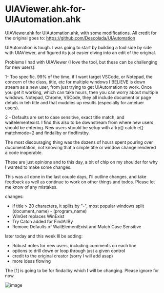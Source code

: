 # UIAViewer.ahk-for-UIAutomation.ahk

UIAViewer.ahk for UIAutomation.ahk, with some modifications. All credit for the original goes to: https://github.com/Descolada/UIAutomation



UIAutomation is tough. I was going to start by building a tool side by side with UIAViewer, and figured its just easier diving into an edit of the original.

Problems I had with UIAViewer (I love the tool, but these can be challenging for new users):

1- Too specific. 99% of the time, if I want target VSCode, or Notepad, the concern of the class, title, etc for multiple windows I BELIEVE is down stream as a new user, from just trying to get UIAutomation to work. Once you get it working, which can take hours, then you can worry about multiple windows. Notepad, Chrome, VSCode, they all include document or page details in teh title and that muddies up results (especially for ametuer users).

2 - Defaults are set to case sensitive, exact title match, and waitelementexist. I find this also to be downstream from where new users should be entering. New users should be setup with a try{} catch e{} matchmode=2 and findallby or findfirstby.

The most discouraging thing was the dozens of hours spent pouring over documentation, not knowing that a simple title or window change rendered a code inoperable.


These are just opinions and to this day, a bit of chip on my shoulder for why I wanted to make some changes.

This was all done in the last couple days, I'll outline changes, and take feedback as well as continue to work on other things and todos. Please let me know of any mistakes.


changes:
- if title > 20 characters, it splits by "-", most popular windows split (document_name) - (program_name)
- WinGet replaces WinExist
- Try Catch added for FindAllBy
- Remove Defaults of WaitElementExist and Match Case Sensitive

later today and this week Ill be adding:
- Robust notes for new users, including comments on each line
- options to drill down or loop through just a given control
- credit to the original creator (sorry I will add asap)
- more ideas flowing



The [1] is going to be for findallby which I will be changing. Please ignore for now. 

![image](https://user-images.githubusercontent.com/98753696/217550580-17a22ce3-a662-4223-bd87-1b96221e8971.png)



